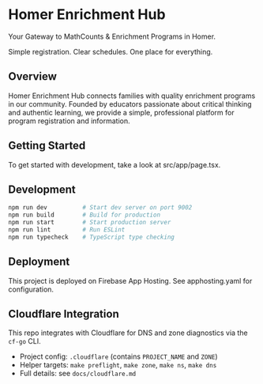 # Homer Enrichment Hub

Your Gateway to MathCounts & Enrichment Programs in Homer.

Simple registration. Clear schedules. One place for everything.

## Overview

Homer Enrichment Hub connects families with quality enrichment programs in our community. Founded by educators passionate about critical thinking and authentic learning, we provide a simple, professional platform for program registration and information.

## Getting Started

To get started with development, take a look at src/app/page.tsx.

## Development

```bash
npm run dev          # Start dev server on port 9002
npm run build        # Build for production
npm run start        # Start production server
npm run lint         # Run ESLint
npm run typecheck    # TypeScript type checking
```

## Deployment

This project is deployed on Firebase App Hosting. See apphosting.yaml for configuration.

## Cloudflare Integration

This repo integrates with Cloudflare for DNS and zone diagnostics via the `cf-go` CLI.

- Project config: `.cloudflare` (contains `PROJECT_NAME` and `ZONE`)
- Helper targets: `make preflight`, `make zone`, `make ns`, `make dns`
- Full details: see `docs/cloudflare.md`
